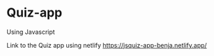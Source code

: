 # Quiz-app
Using Javascript


Link to the Quiz app using netlify
https://jsquiz-app-benja.netlify.app/
